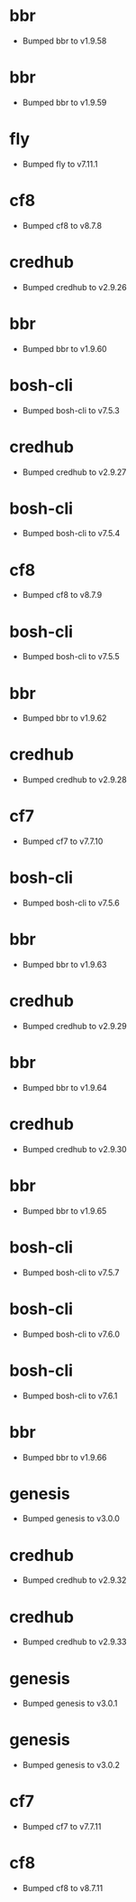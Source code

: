 
# bbr

- Bumped bbr to v1.9.58

# bbr

- Bumped bbr to v1.9.59

# fly

- Bumped fly to v7.11.1

# cf8

- Bumped cf8 to v8.7.8

# credhub

- Bumped credhub to v2.9.26

# bbr

- Bumped bbr to v1.9.60

# bosh-cli

- Bumped bosh-cli to v7.5.3

# credhub

- Bumped credhub to v2.9.27

# bosh-cli

- Bumped bosh-cli to v7.5.4

# cf8

- Bumped cf8 to v8.7.9

# bosh-cli

- Bumped bosh-cli to v7.5.5

# bbr

- Bumped bbr to v1.9.62

# credhub

- Bumped credhub to v2.9.28

# cf7

- Bumped cf7 to v7.7.10

# bosh-cli

- Bumped bosh-cli to v7.5.6

# bbr

- Bumped bbr to v1.9.63

# credhub

- Bumped credhub to v2.9.29

# bbr

- Bumped bbr to v1.9.64

# credhub

- Bumped credhub to v2.9.30

# bbr

- Bumped bbr to v1.9.65

# bosh-cli

- Bumped bosh-cli to v7.5.7

# bosh-cli

- Bumped bosh-cli to v7.6.0

# bosh-cli

- Bumped bosh-cli to v7.6.1

# bbr

- Bumped bbr to v1.9.66

# genesis

- Bumped genesis to v3.0.0

# credhub

- Bumped credhub to v2.9.32

# credhub

- Bumped credhub to v2.9.33

# genesis

- Bumped genesis to v3.0.1

# genesis

- Bumped genesis to v3.0.2

# cf7

- Bumped cf7 to v7.7.11

# cf8

- Bumped cf8 to v8.7.11
